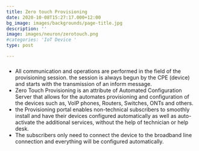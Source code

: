 ```yaml
---
title: Zero touch Provisioning
date: 2020-10-08T15:27:17.000+12:00
bg_image: images/backgrounds/page-title.jpg
description: ''
image: images/neuron/zerotouch.png
#categories: 'IoT Device '
type: post

---
```

### 

* All communication and operations are performed in the field of the provisioning session. the session is always begun by the CPE (device) and starts with the transmission of an inform message.
* Zero Touch Provisioning is an attribute of Automated Configuration Server that allows for the automates provisioning and configuration of the devices such as, VoIP phones, Routers, Switches, ONTs and others.
* the Provisioning portal enables non-technical subscribers to smoothly install and have their devices configured automatically as well as auto-activate the additional services, without the help of technician or help desk.
* The subscribers only need to connect the device to the broadband line connection and everything will be configured automatically. 